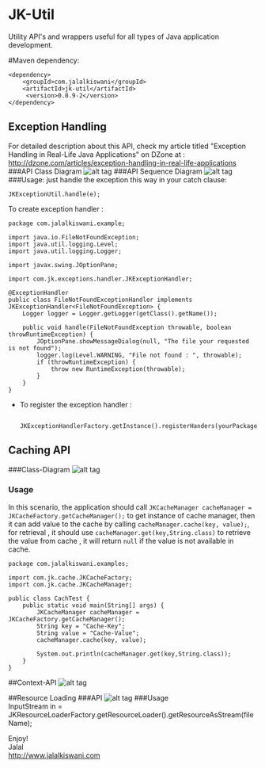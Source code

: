 # JK-Util
Utility API's and wrappers useful for all types of Java application development. 

#Maven dependency:

	<dependency>
	    <groupId>com.jalalkiswani</groupId>
	    <artifactId>jk-util</artifactId>
	     <version>0.0.9-2</version>
	</dependency>

## Exception Handling
For detailed description about this API, check my article titled "Exception Handling in Real-Life Java Applications" on DZone at :  
<http://dzone.com/articles/exception-handling-in-real-life-applications>   
###API Class Diagram
![alt tag](https://github.com/kiswanij/jk-util/blob/master/design/exception-handling1.PNG)
###API Sequence Diagram
![alt tag](https://github.com/kiswanij/jk-util/blob/master/design/exception-handling2.PNG)
###Usage:
just handle the exception this way in your catch clause:  

	JKExceptionUtil.handle(e);

To create exception handler :  

	package com.jalalkiswani.example;
	
	import java.io.FileNotFoundException;
	import java.util.logging.Level;
	import java.util.logging.Logger;
	
	import javax.swing.JOptionPane;
	
	import com.jk.exceptions.handler.JKExceptionHandler;
	
	@ExceptionHandler
	public class FileNotFoundExceptionHandler implements JKExceptionHandler<FileNotFoundException> {
		Logger logger = Logger.getLogger(getClass().getName());
	
		public void handle(FileNotFoundException throwable, boolean throwRuntimeException) {
			JOptionPane.showMessageDialog(null, "The file your requested is not found");
			logger.log(Level.WARNING, "File not found : ", throwable);
			if (throwRuntimeException) {
				throw new RuntimeException(throwable);
			}
		}
	}
	
- To register the exception handler :  	
	
	    JKExceptionHandlerFactory.getInstance().registerHanders(yourPackageNameString);

## Caching API
###Class-Diagram
![alt tag](https://github.com/kiswanij/jk-util/blob/master/design/cache.PNG)  
### Usage
In this scenario, the application should call `JKCacheManager cacheManager = JKCacheFactory.getCacheManager();` to get instance of cache manager, then it can add value to the cache by calling `cacheManager.cache(key, value);`, for retrieval , it should use `cacheManager.get(key,String.class)` to retrieve the value from cache , it will return `null` if the value is not available in cache.    

	package com.jalalkiswani.examples;
	
	import com.jk.cache.JKCacheFactory;
	import com.jk.cache.JKCacheManager;
	
	public class CachTest {
		public static void main(String[] args) {
			JKCacheManager cacheManager = JKCacheFactory.getCacheManager();
			String key = "Cache-Key";
			String value = "Cache-Value";
			cacheManager.cache(key, value);
			
			System.out.println(cacheManager.get(key,String.class));			
		}
	}


##Context-API
![alt tag](https://github.com/kiswanij/jk-util/blob/master/design/context.PNG)


##Resource Loading
###API
![alt tag](https://github.com/kiswanij/jk-util/blob/master/design/resource-loader.PNG)
###Usage	
	InputStream in = JKResourceLoaderFactory.getResourceLoader().getResourceAsStream(fileName);


Enjoy!  
Jalal   
http://www.jalalkiswani.com

